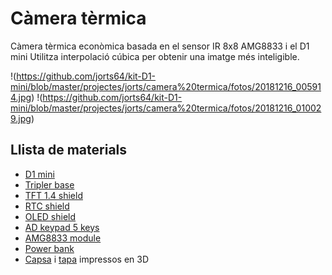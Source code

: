 # Càmera tèrmica

Càmera tèrmica econòmica basada en el sensor IR 8x8 AMG8833 i el D1 mini
Utilitza interpolació cúbica per obtenir una imatge més inteligible.

!(https://github.com/jorts64/kit-D1-mini/blob/master/projectes/jorts/camera%20termica/fotos/20181216_005914.jpg)
!(https://github.com/jorts64/kit-D1-mini/blob/master/projectes/jorts/camera%20termica/fotos/20181216_010029.jpg)

## Llista de materials
* [D1 mini](https://github.com/jorts64/kit-D1-mini/wiki/D1-mini)
* [Tripler base](https://github.com/jorts64/kit-D1-mini/wiki/tripler-base)
* [TFT 1.4 shield](https://wiki.wemos.cc/products:d1_mini_shields:tft_1.4_shield)
* [RTC shield](https://github.com/jorts64/kit-D1-mini/wiki/RTC-shield)
* [OLED shield](https://github.com/jorts64/kit-D1-mini/wiki/OLED-Shield)
* [AD keypad 5 keys](https://www.aliexpress.com/item/AD-Keyboard-Simulate-Five-Key-Module-Analog-Button-for-Arduino-Sensor-Expansion-Board/32899883123.html?spm=a2g0s.9042311.0.0.27424c4dESXa1F)
* [AMG8833 module](https://www.aliexpress.com/item/AMG8833-IR-8-8-Thermal-Imager-Array-Temperature-Sensor-Module-8x8-Infrared-Camera-Sensor/32867572849.html?spm=a2g0s.9042311.0.0.27424c4dwyD6Cm)
* [Power bank](https://www.aliexpress.com/item/2018-New-2600Mah-Mini-Perfume-Power-Bank-USB-External-Backup-Battery-Case-Charger-Powerbank-For-Samsung/1000006646461.html?spm=2114.search0104.3.232.fcef329fCxMf6k&ws_ab_test=searchweb0_0,searchweb201602_1_10065_10068_10547_319_10891_317_10548_10696_453_10084_454_10083_10618_10307_10820_10301_10821_538_10303_537_536_5727511_10059_10884_10887_100031_321_322_10103_5727011-10891,searchweb201603_51,ppcSwitch_0&algo_expid=6bb439e2-e7c3-498c-b4ca-ba0c7eb3fd13-34&algo_pvid=6bb439e2-e7c3-498c-b4ca-ba0c7eb3fd13)
* [Capsa](https://github.com/jorts64/kit-D1-mini/blob/master/projectes/jorts/camera%20termica/openSCAD/termCAMR3.stl) i [tapa](https://github.com/jorts64/kit-D1-mini/blob/master/projectes/jorts/camera%20termica/openSCAD/termCAMtapaR3.stl) impressos en 3D
